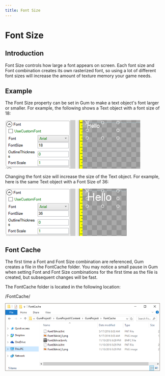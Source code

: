 ```yaml
---
title: Font Size
---
```


# Font Size

## Introduction

Font Size controls how large a font appears on screen. Each font size and Font combination creates its own rasterized font, so using a lot of different font sizes will increase the amount of texture memory your game needs.

## Example

The Font Size property can be set in Gum to make a text object's font larger or smaller. For example, the following shows a Text object with a font size of 18:

![](../../.gitbook/assets/FontSize18.png)

Changing the font size will increase the size of the Text object. For example, here is the same Text object with a Font Size of 36:

![](../../.gitbook/assets/FontSize36.png)

## Font Cache

The first time a Font and Font Size combination are referenced, Gum creates a file in the FontCache folder. You may notice a small pause in Gum when setting Font and Font Size combinations for the first time as the file is created, but subsequent changes will be fast.

The FontCache folder is located in the following location:

/FontCache/

![](../../.gitbook/assets/FontCacheFolder.png)

